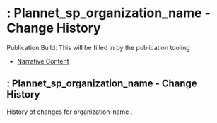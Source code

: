 # : Plannet\_sp\_organization\_name - Change History

Publication Build: This will be filled in by the publication tooling

* [Narrative Content](SearchParameter-organization-name.html)

## : Plannet\_sp\_organization\_name - Change History

History of changes for organization-name .